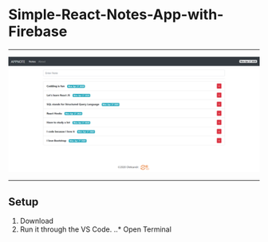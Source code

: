 # Simple-React-Notes-App-with-Firebase
***
![](Images/note-app.png)
***
## Setup
1. Download
2. Run it through the VS Code.
..* Open Terminal
